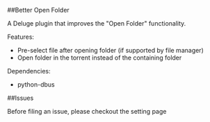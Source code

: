 ##Better Open Folder

A Deluge plugin that improves the "Open Folder" functionality.

Features:
 - Pre-select file after opening folder (if supported by file manager)
 - Open folder in the torrent instead of the containing folder

Dependencies:
 - python-dbus

##Issues

Before filing an issue, please checkout the setting page